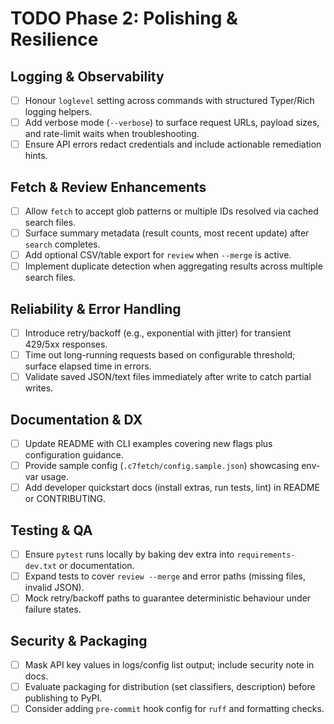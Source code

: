 # TODO Phase 2: Polishing & Resilience

## Logging & Observability
- [ ] Honour `loglevel` setting across commands with structured Typer/Rich logging helpers.
- [ ] Add verbose mode (`--verbose`) to surface request URLs, payload sizes, and rate-limit waits when troubleshooting.
- [ ] Ensure API errors redact credentials and include actionable remediation hints.

## Fetch & Review Enhancements
- [ ] Allow `fetch` to accept glob patterns or multiple IDs resolved via cached search files.
- [ ] Surface summary metadata (result counts, most recent update) after `search` completes.
- [ ] Add optional CSV/table export for `review` when `--merge` is active.
- [ ] Implement duplicate detection when aggregating results across multiple search files.

## Reliability & Error Handling
- [ ] Introduce retry/backoff (e.g., exponential with jitter) for transient 429/5xx responses.
- [ ] Time out long-running requests based on configurable threshold; surface elapsed time in errors.
- [ ] Validate saved JSON/text files immediately after write to catch partial writes.

## Documentation & DX
- [ ] Update README with CLI examples covering new flags plus configuration guidance.
- [ ] Provide sample config (`.c7fetch/config.sample.json`) showcasing env-var usage.
- [ ] Add developer quickstart docs (install extras, run tests, lint) in README or CONTRIBUTING.

## Testing & QA
- [ ] Ensure `pytest` runs locally by baking dev extra into `requirements-dev.txt` or documentation.
- [ ] Expand tests to cover `review --merge` and error paths (missing files, invalid JSON).
- [ ] Mock retry/backoff paths to guarantee deterministic behaviour under failure states.

## Security & Packaging
- [ ] Mask API key values in logs/config list output; include security note in docs.
- [ ] Evaluate packaging for distribution (set classifiers, description) before publishing to PyPI.
- [ ] Consider adding `pre-commit` hook config for `ruff` and formatting checks.
